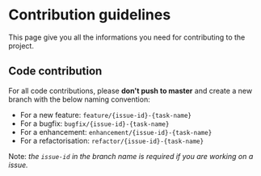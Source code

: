 # Contribution guidelines
This page give you all the informations you need for contributing to the project.

## Code contribution
For all code contributions, please **don't push to master** and create a new branch with the below
naming convention:
 * For a new feature: `feature/{issue-id}-{task-name}`
 * For a bugfix: `bugfix/{issue-id}-{task-name}`
 * For a enhancement: `enhancement/{issue-id}-{task-name}`
 * For a refactorisation: `refactor/{issue-id}-{task-name}`

Note: _the `issue-id` in the branch name is required if you are working on a issue._
